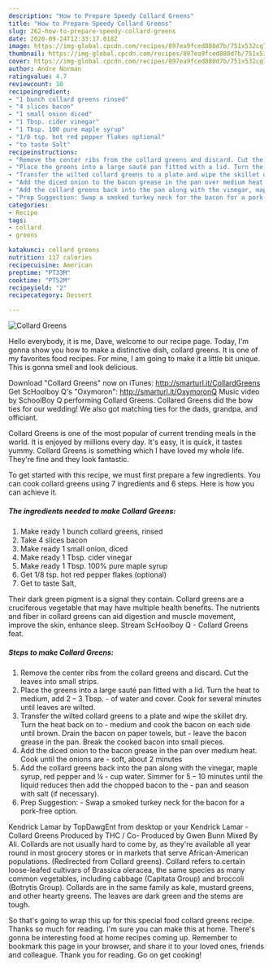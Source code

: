 ```yaml
---
description: "How to Prepare Speedy Collard Greens"
title: "How to Prepare Speedy Collard Greens"
slug: 262-how-to-prepare-speedy-collard-greens
date: 2020-09-24T12:33:17.018Z
image: https://img-global.cpcdn.com/recipes/897ea9fced880d7b/751x532cq70/collard-greens-recipe-main-photo.jpg
thumbnail: https://img-global.cpcdn.com/recipes/897ea9fced880d7b/751x532cq70/collard-greens-recipe-main-photo.jpg
cover: https://img-global.cpcdn.com/recipes/897ea9fced880d7b/751x532cq70/collard-greens-recipe-main-photo.jpg
author: Andre Norman
ratingvalue: 4.7
reviewcount: 10
recipeingredient:
- "1 bunch collard greens rinsed"
- "4 slices bacon"
- "1 small onion diced"
- "1 Tbsp. cider vinegar"
- "1 Tbsp. 100 pure maple syrup"
- "1/8 tsp. hot red pepper flakes optional"
- "to taste Salt"
recipeinstructions:
- "Remove the center ribs from the collard greens and discard. Cut the leaves into small strips."
- "Place the greens into a large sauté pan fitted with a lid. Turn the heat to medium, add 2 – 3 Tbsp. of water and cover. Cook for several minutes until leaves are wilted."
- "Transfer the wilted collard greens to a plate and wipe the skillet dry. Turn the heat back on to medium and cook the bacon on each side until brown. Drain the bacon on paper towels, but leave the bacon grease in the pan. Break the cooked bacon into small pieces."
- "Add the diced onion to the bacon grease in the pan over medium heat. Cook until the onions are soft, about 2 minutes"
- "Add the collard greens back into the pan along with the vinegar, maple syrup, red pepper and ¼ cup water. Simmer for 5 – 10 minutes until the liquid reduces then add the chopped bacon to the pan and season with salt (if necessary)."
- "Prep Suggestion: Swap a smoked turkey neck for the bacon for a pork-free option."
categories:
- Recipe
tags:
- collard
- greens

katakunci: collard greens 
nutrition: 117 calories
recipecuisine: American
preptime: "PT33M"
cooktime: "PT52M"
recipeyield: "2"
recipecategory: Dessert

---
```



![Collard Greens](https://img-global.cpcdn.com/recipes/897ea9fced880d7b/751x532cq70/collard-greens-recipe-main-photo.jpg)

Hello everybody, it is me, Dave, welcome to our recipe page. Today, I'm gonna show you how to make a distinctive dish, collard greens. It is one of my favorites food recipes. For mine, I am going to make it a little bit unique. This is gonna smell and look delicious.

Download &#34;Collard Greens&#34; now on iTunes: http://smarturl.it/CollardGreens Get ScHoolboy Q&#39;s &#34;Oxymoron&#34;: http://smarturl.it/OxymoronQ Music video by SchoolBoy Q performing Collard Greens. Collared Greens did the bow ties for our wedding! We also got matching ties for the dads, grandpa, and officiant.

Collard Greens is one of the most popular of current trending meals in the world. It is enjoyed by millions every day. It's easy, it is quick, it tastes yummy. Collard Greens is something which I have loved my whole life. They're fine and they look fantastic.


To get started with this recipe, we must first prepare a few ingredients. You can cook collard greens using 7 ingredients and 6 steps. Here is how you can achieve it.

<!--inarticleads1-->

##### The ingredients needed to make Collard Greens:

1. Make ready 1 bunch collard greens, rinsed
1. Take 4 slices bacon
1. Make ready 1 small onion, diced
1. Make ready 1 Tbsp. cider vinegar
1. Make ready 1 Tbsp. 100% pure maple syrup
1. Get 1/8 tsp. hot red pepper flakes (optional)
1. Get to taste Salt,


Their dark green pigment is a signal they contain. Collard greens are a cruciferous vegetable that may have multiple health benefits. The nutrients and fiber in collard greens can aid digestion and muscle movement, improve the skin, enhance sleep. Stream ScHoolboy Q - Collard Greens feat. 

<!--inarticleads2-->

##### Steps to make Collard Greens:

1. Remove the center ribs from the collard greens and discard. Cut the leaves into small strips.
1. Place the greens into a large sauté pan fitted with a lid. Turn the heat to medium, add 2 – 3 Tbsp. - of water and cover. Cook for several minutes until leaves are wilted.
1. Transfer the wilted collard greens to a plate and wipe the skillet dry. Turn the heat back on to - medium and cook the bacon on each side until brown. Drain the bacon on paper towels, but - leave the bacon grease in the pan. Break the cooked bacon into small pieces.
1. Add the diced onion to the bacon grease in the pan over medium heat. Cook until the onions are - soft, about 2 minutes
1. Add the collard greens back into the pan along with the vinegar, maple syrup, red pepper and ¼ - cup water. Simmer for 5 – 10 minutes until the liquid reduces then add the chopped bacon to the - pan and season with salt (if necessary).
1. Prep Suggestion: - Swap a smoked turkey neck for the bacon for a pork-free option.


Kendrick Lamar by TopDawgEnt from desktop or your Kendrick Lamar - Collard Greens Produced by THC / Co- Produced by Gwen Bunn Mixed By Ali. Collards are not usually hard to come by, as they&#39;re available all year round in most grocery stores or in markets that serve African-American populations. (Redirected from Collard greens). Collard refers to certain loose-leafed cultivars of Brassica oleracea, the same species as many common vegetables, including cabbage (Capitata Group) and broccoli (Botrytis Group). Collards are in the same family as kale, mustard greens, and other hearty greens. The leaves are dark green and the stems are tough. 

So that's going to wrap this up for this special food collard greens recipe. Thanks so much for reading. I'm sure you can make this at home. There's gonna be interesting food at home recipes coming up. Remember to bookmark this page in your browser, and share it to your loved ones, friends and colleague. Thank you for reading. Go on get cooking!

